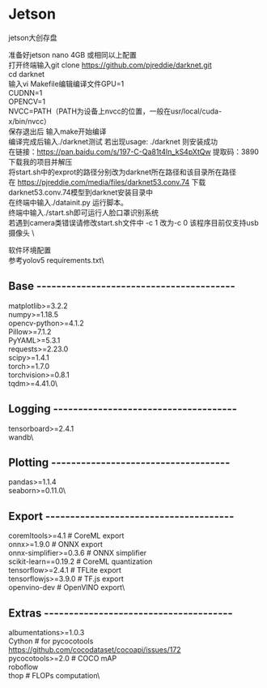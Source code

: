 # Jetson
jetson大创存盘

准备好jetson nano 4GB 或相同以上配置\
打开终端输入git clone https://github.com/pjreddie/darknet.git \
cd darknet \
输入vi Makefile编辑编译文件GPU=1 \
CUDNN=1 \
OPENCV=1 \
NVCC=PATH（PATH为设备上nvcc的位置，一般在usr/local/cuda-x/bin/nvcc） \
保存退出后 输入make开始编译 \
编译完成后输入./darknet测试 若出现usage: ./darknet <function>则安装成功 \
在链接：https://pan.baidu.com/s/197-C-Qa81t4In_kS4pXtQw 提取码：3890 下载我的项目并解压 \
将start.sh中的exprot的路径分别改为darknet所在路径和该目录所在路径 \
在 https://pjreddie.com/media/files/darknet53.conv.74 下载 darknet53.conv.74模型到darknet安装目录中 \
在终端中输入./datainit.py 运行脚本。 \
终端中输入./start.sh即可运行人脸口罩识别系统 \
若遇到camera类错误请修改start.sh文件中 -c 1 改为-c 0 该程序目前仅支持usb摄像头 \

软件环境配置 \
参考yolov5 requirements.txt\
## Base ----------------------------------------
matplotlib>=3.2.2\
numpy>=1.18.5\
opencv-python>=4.1.2\
Pillow>=7.1.2\
PyYAML>=5.3.1\
requests>=2.23.0\
scipy>=1.4.1\
torch>=1.7.0\
torchvision>=0.8.1\
tqdm>=4.41.0\
## Logging -------------------------------------
tensorboard>=2.4.1\
wandb\
## Plotting ------------------------------------
pandas>=1.1.4\
seaborn>=0.11.0\
## Export --------------------------------------
coremltools>=4.1  # CoreML export\
onnx>=1.9.0  # ONNX export\
onnx-simplifier>=0.3.6  # ONNX simplifier\
scikit-learn==0.19.2  # CoreML quantization\
tensorflow>=2.4.1  # TFLite export\
tensorflowjs>=3.9.0  # TF.js export\
openvino-dev  # OpenVINO export\
## Extras --------------------------------------
albumentations>=1.0.3\
Cython  # for pycocotools https://github.com/cocodataset/cocoapi/issues/172 \
pycocotools>=2.0  # COCO mAP\
roboflow\
thop  # FLOPs computation\
